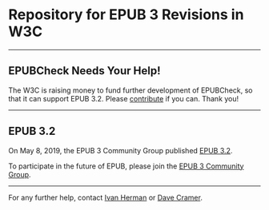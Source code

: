 # Repository for EPUB 3 Revisions in W3C

---

## EPUBCheck Needs Your Help!


The W3C is raising money to fund further development of EPUBCheck, so that it can support EPUB 3.2. Please [contribute](https://www.w3.org/publishing/epubcheck_fundraising) if you can. Thank you!

---

## EPUB 3.2

On May 8, 2019, the EPUB 3 Community Group published [EPUB 3.2](https://www.w3.org/publishing/epub32/). 



To participate in the future of EPUB, please join the [EPUB 3 Community Group](https://www.w3.org/community/epub3/).



---

For any further help, contact  [Ivan Herman](ivan@w3.org) or [Dave Cramer](dauwhe@gmail.com).
